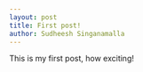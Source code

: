 ```yaml
---
layout: post
title: First post!
author: Sudheesh Singanamalla
---
```


This is my first post, how exciting!